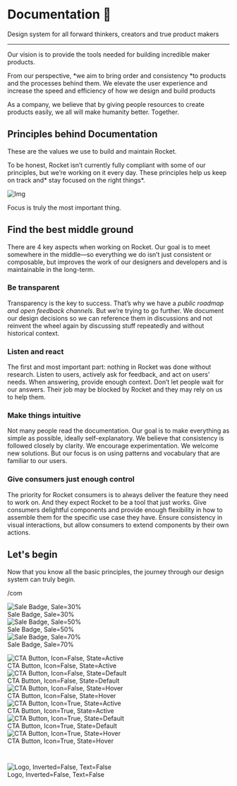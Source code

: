 
# Documentation 🚀

Design system for all forward thinkers, creators and true product makers

---

Our vision is to provide the tools needed for building incredible maker products.

From our perspective, *we aim to bring order and consistency *to products and the processes behind them. We elevate the user experience and increase the speed and efficiency of how we design and build products

As a company, we believe that by giving people resources to create products easily, we all will make humanity better. Together.

## Principles behind Documentation

These are the values we use to build and maintain Rocket.

To be honest, Rocket isn’t currently fully compliant with some of our principles, but we’re working on it every day. These principles help us keep on track and* stay focused on the right things*.

![Img](https://studio-assets.supernova.io/design-systems/14533/9289758a-6300-472a-bbc6-a57098081abf.jpeg?Expires=1990828800&Policy=eyJTdGF0ZW1lbnQiOlt7IlJlc291cmNlIjoiaHR0cHM6Ly9zdHVkaW8tYXNzZXRzLnN1cGVybm92YS5pby9kZXNpZ24tc3lzdGVtcy8xNDUzMy85Mjg5NzU4YS02MzAwLTQ3MmEtYmJjNi1hNTcwOTgwODFhYmYuanBlZyIsIkNvbmRpdGlvbiI6eyJEYXRlTGVzc1RoYW4iOnsiQVdTOkVwb2NoVGltZSI6MTk5MDgyODgwMH19fV19&Signature=E9DL6D-ZtS~4qaH18y5tnHC4gtpQUzZb85NmDFMuezn~MaWHPSumzBv6tXkxGqSgGyKh~9FaYnbfHkcJhU~4F~jdbuY70gbRxUpvnBtyCpz8o0mci-d2A9WoIZ3RGl11izD3c2WMfUaKhSaFlUw8cTGP-9vrqeUi58O2P4zYT9eAeyvOIFzQXgIgljhxiB9mIVU5a4j1vDL8ntJpagEZukKRskOgMrrB4LNQ-nRsvXFF7W5C5EkdoZPZf4jFxcQu2Yj6M9-bqNBXubYMsYYhEXqvqUOAnYVaE59E5PSSe43HKv2gp1ajSJ3ttHtTtCITO8Vyfh1FoTl03Z18ki8iZg__&Key-Pair-Id=APKAJGK34LCCAUR7N6LA)

Focus is truly the most important thing.

## Find the best middle ground

There are 4 key aspects when working on Rocket. Our goal is to meet somewhere in the middle—so everything we do isn’t just consistent or composable, but improves the work of our designers and developers and is maintainable in the long-term.

### Be transparent

Transparency is the key to success. That’s why we have a *public roadmap and open feedback channels*. But we’re trying to go further. We document our design decisions so we can reference them in discussions and not reinvent the wheel again by discussing stuff repeatedly and without historical context.

### Listen and react

The first and most important part: nothing in Rocket was done without research. Listen to users, actively ask for feedback, and act on users’ needs. When answering, provide enough context. Don’t let people wait for our answers. Their job may be blocked by Rocket and they may rely on us to help them.

### Make things intuitive

Not many people read the documentation. Our goal is to make everything as simple as possible, ideally self-explanatory. We believe that consistency is followed closely by clarity. We encourage experimentation. We welcome new solutions. But our focus is on using patterns and vocabulary that are familiar to our users.

### Give consumers just enough control

The priority for Rocket consumers is to always deliver the feature they need to work on. And they expect Rocket to be a tool that just works. Give consumers delightful components and provide enough flexibility in how to assemble them for the specific use case they have. Ensure consistency in visual interactions, but allow consumers to extend components by their own actions.

## Let's begin

Now that you know all the basic principles, the journey through our design system can truly begin.

/com

  
![Sale Badge, Sale=30%](https://studio-assets.supernova.io/design-systems/14533/83fb288a-eba7-41a9-ac7c-3fe95bf5b743.png?Expires=1990828800&Policy=eyJTdGF0ZW1lbnQiOlt7IlJlc291cmNlIjoiaHR0cHM6Ly9zdHVkaW8tYXNzZXRzLnN1cGVybm92YS5pby9kZXNpZ24tc3lzdGVtcy8xNDUzMy84M2ZiMjg4YS1lYmE3LTQxYTktYWM3Yy0zZmU5NWJmNWI3NDMucG5nIiwiQ29uZGl0aW9uIjp7IkRhdGVMZXNzVGhhbiI6eyJBV1M6RXBvY2hUaW1lIjoxOTkwODI4ODAwfX19XX0_&Signature=MFnmGFqenIlebs1JpfRtJ9gWYvuiJlW6uC8s5EhaBg-lhqWrYDP~9qTaVTVNTffphZPnzfhvyAM0rnr4elPiEGTbOzcAPV~f3Vf9r6bPPNmEprwZNA~JGoiqIDpz8VsVlUCR3gocIx~wQhc4SuqfAP88eOuHD2MOrheLTsiQg2R1P2cFaQjiQMAfp4Nz~FqKHhTPi-uYMldqm3IuWhnYQUzQbJUiA-n2T7BTkIuZh-mESdUE2C06I6KLLFQOXM78dn4cWLa~Lx7bERc-~MtkC7uZg4UX9TsLRUaynQDPOsgUEfOqHTr5XY0WoOcXGBSyiHA9GRp3K1D9enwk4aaw8w__&Key-Pair-Id=APKAJGK34LCCAUR7N6LA)  
Sale Badge, Sale=30%  
![Sale Badge, Sale=50%](https://studio-assets.supernova.io/design-systems/14533/5a43222f-8914-48b1-aa71-01a717228f90.png?Expires=1990828800&Policy=eyJTdGF0ZW1lbnQiOlt7IlJlc291cmNlIjoiaHR0cHM6Ly9zdHVkaW8tYXNzZXRzLnN1cGVybm92YS5pby9kZXNpZ24tc3lzdGVtcy8xNDUzMy81YTQzMjIyZi04OTE0LTQ4YjEtYWE3MS0wMWE3MTcyMjhmOTAucG5nIiwiQ29uZGl0aW9uIjp7IkRhdGVMZXNzVGhhbiI6eyJBV1M6RXBvY2hUaW1lIjoxOTkwODI4ODAwfX19XX0_&Signature=KHb3sE8Y71gOza7XBlnOzlVJdDO6cF9QMfAxv2~NKERW1PW-ZxvkvV-wC6ix02hp--SiPwb-BIlCFjOLKjZDxc2Wc-nbBhEAC~21H-SkdLMUlESGaWfSSWI8wDfqj1VuIMbzXuC~~g2ugsQbls8olq01kz7M7JFgccn~S~EQ3TRF1N9tIw81YEDzqiym6XuE0~uboeODEjO1rBy~l33WUOzus7EN0cMWgVDuOX1xRa3Drc4rMMWBshNrgayjRG8QNDg7nYjYDa8GQpjIilnUIF2lJQqag~TGxgPIUOJ5dGFqB00wnjvEkYLvgEIXrmCZLYHT~5WiG9gAQy~DlJsMwA__&Key-Pair-Id=APKAJGK34LCCAUR7N6LA)  
Sale Badge, Sale=50%  
![Sale Badge, Sale=70%](https://studio-assets.supernova.io/design-systems/14533/092a8cf3-673f-49ae-bfee-d36111aeda13.png?Expires=1990828800&Policy=eyJTdGF0ZW1lbnQiOlt7IlJlc291cmNlIjoiaHR0cHM6Ly9zdHVkaW8tYXNzZXRzLnN1cGVybm92YS5pby9kZXNpZ24tc3lzdGVtcy8xNDUzMy8wOTJhOGNmMy02NzNmLTQ5YWUtYmZlZS1kMzYxMTFhZWRhMTMucG5nIiwiQ29uZGl0aW9uIjp7IkRhdGVMZXNzVGhhbiI6eyJBV1M6RXBvY2hUaW1lIjoxOTkwODI4ODAwfX19XX0_&Signature=WgRTXKjXrkllXeYwNBUpQLf3e2MnclmNfuW~J78Pxea4ftWsAM2DolkaX5NRCzccmdOsf5OAf4jaw85ZcT3JBh08qLkm2WE30OKd969IRQQMxuWG2HwjU5QjvNlggnbQfPJirOvw3Ng2Cr18lrJfpouxC7UkO5i981J-6fx81V0CSxy8i8xcZWB45LeAA2gfDxYYUVNcSfHHRcn7-qLa7-of9Ealw0-fqgW-R-gkmqAlGRELf4JfArksyHc9zVdDh~YeEy891kW1Et9Gf0M-UPv627edT3LeeBtSm8-bq6QIq1m7juSuFWLlukgOSLT7HXc3HKhATzqv5t1Gt~92sw__&Key-Pair-Id=APKAJGK34LCCAUR7N6LA)  
Sale Badge, Sale=70%  


  
![CTA Button, Icon=False, State=Active](https://studio-assets.supernova.io/design-systems/14533/5920b17f-a624-4ca9-9ec4-a4848917aa79.png?Expires=1990828800&Policy=eyJTdGF0ZW1lbnQiOlt7IlJlc291cmNlIjoiaHR0cHM6Ly9zdHVkaW8tYXNzZXRzLnN1cGVybm92YS5pby9kZXNpZ24tc3lzdGVtcy8xNDUzMy81OTIwYjE3Zi1hNjI0LTRjYTktOWVjNC1hNDg0ODkxN2FhNzkucG5nIiwiQ29uZGl0aW9uIjp7IkRhdGVMZXNzVGhhbiI6eyJBV1M6RXBvY2hUaW1lIjoxOTkwODI4ODAwfX19XX0_&Signature=cmPhBGlghlMMAZyb3JM8fKNPp26o~JMaXinUmal9auOuihTbzkHbNk4CbFB3Qr0boPkfAAE2egY60WwDFGA9BQ8Xc5IRX9RMbSZ9XHgWF12yvdDjXFBztzWxioHz-KiXXZqvvW5QakahUFCZ8k4d4jPw-e7jPLmTQHrbbB5iomfm~F1mN~RjuoFXKBU-Z3lySQeCgXwDcrG9uu3ZpzTO40IFejG2g5WgonHlQV9-cI34VLmG146lErkr-0tJ-DcCtEoJX2oqze4cZ1L9Rb2Z3COVLLVrtKFPxXWNW2srHb7~H9q502ixYA-vfrUNmsfg9tIVFnq6QQbP~GU4joZ7LA__&Key-Pair-Id=APKAJGK34LCCAUR7N6LA)  
CTA Button, Icon=False, State=Active  
![CTA Button, Icon=False, State=Default](https://studio-assets.supernova.io/design-systems/14533/5201e484-16d5-4496-96d9-371fb1823d14.png?Expires=1990828800&Policy=eyJTdGF0ZW1lbnQiOlt7IlJlc291cmNlIjoiaHR0cHM6Ly9zdHVkaW8tYXNzZXRzLnN1cGVybm92YS5pby9kZXNpZ24tc3lzdGVtcy8xNDUzMy81MjAxZTQ4NC0xNmQ1LTQ0OTYtOTZkOS0zNzFmYjE4MjNkMTQucG5nIiwiQ29uZGl0aW9uIjp7IkRhdGVMZXNzVGhhbiI6eyJBV1M6RXBvY2hUaW1lIjoxOTkwODI4ODAwfX19XX0_&Signature=SHKbVpEKmfko0Y4Ol2gS21gS4wNrtRGENQY7650l7BHf3G0z5jidUeKghRC4aT1kb8La3u-iptan~DeXv-NvZkXsG19JOKCgB6AzDDmrUvLnZgU40OJH~YPq1r1JcpWBKDnGP4O9VGUg-wACblRz8iOAmUHLNizbE4M~8tYXja-1XytjmlL-MkyZfFJCWuHjQhZwgmc8m12lwCaB7kfZ08-dUqtZ-X7-MwhG~xmaXKlbjTGsvuRTxb-G1m3Dqf635NgQFAttqmyI6uBg660i0x60nADJceLbV5NxnBwA-cgOvnEd9Cq9yy1l3jbFSTg4C1JzZlMcCq3Olhvh6NRW3g__&Key-Pair-Id=APKAJGK34LCCAUR7N6LA)  
CTA Button, Icon=False, State=Default  
![CTA Button, Icon=False, State=Hover](https://studio-assets.supernova.io/design-systems/14533/1a3f8d97-dd6d-437f-afa8-6ebc8b97a909.png?Expires=1990828800&Policy=eyJTdGF0ZW1lbnQiOlt7IlJlc291cmNlIjoiaHR0cHM6Ly9zdHVkaW8tYXNzZXRzLnN1cGVybm92YS5pby9kZXNpZ24tc3lzdGVtcy8xNDUzMy8xYTNmOGQ5Ny1kZDZkLTQzN2YtYWZhOC02ZWJjOGI5N2E5MDkucG5nIiwiQ29uZGl0aW9uIjp7IkRhdGVMZXNzVGhhbiI6eyJBV1M6RXBvY2hUaW1lIjoxOTkwODI4ODAwfX19XX0_&Signature=M8nVD6Qklfvz2AQ~lm-a8x3-NM2VyyvBAnOwz1b7Y5rD8hWaCMGCzwaCUbpEUi2bNy2l1v-Xtaxuuyl3HIWA34Sg0gOcuj-IskXR6whFrYwql5dilPPvg-aN3rFpBPRxxmfDC~AtRPyp0YuRs-qHA52JCtTNi3ZidPLxQRB5UCMSeWcXwRMdC1iSfXeDJtK2fKr2k236FYeN8fkh6lSc6W6ZLgUNkIhCoKyfKXHZw3PERNex9f8MusYU9oQEEPzT77v5k92vEPtAZ6zaYXB0-ilQcalVj4BEV-5Mj0-4pAOa4PSVr2BUfBxzm64lS83nGNr2ZLaW07fEzf6BEI3Bvg__&Key-Pair-Id=APKAJGK34LCCAUR7N6LA)  
CTA Button, Icon=False, State=Hover  
![CTA Button, Icon=True, State=Active](https://studio-assets.supernova.io/design-systems/14533/0da85e78-7a80-477c-8c29-9835a1ac2693.png?Expires=1990828800&Policy=eyJTdGF0ZW1lbnQiOlt7IlJlc291cmNlIjoiaHR0cHM6Ly9zdHVkaW8tYXNzZXRzLnN1cGVybm92YS5pby9kZXNpZ24tc3lzdGVtcy8xNDUzMy8wZGE4NWU3OC03YTgwLTQ3N2MtOGMyOS05ODM1YTFhYzI2OTMucG5nIiwiQ29uZGl0aW9uIjp7IkRhdGVMZXNzVGhhbiI6eyJBV1M6RXBvY2hUaW1lIjoxOTkwODI4ODAwfX19XX0_&Signature=VsQZrCM9cTFaaGexVOXUH6dC9mqNEbTMuhhXzK6xUqWl7MKRVJ-0I7yLj3O9hlmN4F7ezV5n7CXdvirKHXtei9FjTIDmwf6vOKqzdX14q2W-EvyNR~UoIRPQuQr9abVjzNIh-qRkO2OZx5qQxXTb9n~3exxyt0dmG8tms~uz9C5nFj-zIf~7QE6UqsKfr2Mrb6bck7qcFEhrWuUMn-dAoWAiNKzdOt2HhR0zUPhgDkJp7xu4xwUtu7KtQlHnHeZCy65hdYIDCjyW~yUM6EiCs3-v8D9BIIl5BtcPeg30~7RqcAwdS9DOcwiGA8rGonw6oRZqkN5mSOs~79rTQ7R88A__&Key-Pair-Id=APKAJGK34LCCAUR7N6LA)  
CTA Button, Icon=True, State=Active  
![CTA Button, Icon=True, State=Default](https://studio-assets.supernova.io/design-systems/14533/5c854fc5-af96-4954-a781-dacc4a123a8f.png?Expires=1990828800&Policy=eyJTdGF0ZW1lbnQiOlt7IlJlc291cmNlIjoiaHR0cHM6Ly9zdHVkaW8tYXNzZXRzLnN1cGVybm92YS5pby9kZXNpZ24tc3lzdGVtcy8xNDUzMy81Yzg1NGZjNS1hZjk2LTQ5NTQtYTc4MS1kYWNjNGExMjNhOGYucG5nIiwiQ29uZGl0aW9uIjp7IkRhdGVMZXNzVGhhbiI6eyJBV1M6RXBvY2hUaW1lIjoxOTkwODI4ODAwfX19XX0_&Signature=jA-rwzh1UcUUwRtyUW2lgnIF6w25eHb-3LLyhZKYktk6EOWgtAkuKgVlRLsb6nN09dMpV1mM7dQQghLHlQasPN93HVsSF0xcd7Jh4qZXz551Kz0dfDDBmZ1My-GzzzpqbxReaWvIyAyrhhHm3i7GobMddwwEKZ8O5SncjWO74mSDh3YdJ-tUVkbXxpdiGt5~IJ-wjc0EgPfQtq1Yj1O9prudZqlPRySIHPFa~4Jl0vxq0WS~me5mBHI52o2WJK65s9tLsNSLE46nud7ZK--e0vGstsZEXhqDWLyt~xL~WqPwnyeo5wzjuRSeK8303x~QIGxyyKxGKPZHvmMFTG3TGg__&Key-Pair-Id=APKAJGK34LCCAUR7N6LA)  
CTA Button, Icon=True, State=Default  
![CTA Button, Icon=True, State=Hover](https://studio-assets.supernova.io/design-systems/14533/fc9eac63-1c20-4488-9113-36d5735929d7.png?Expires=1990828800&Policy=eyJTdGF0ZW1lbnQiOlt7IlJlc291cmNlIjoiaHR0cHM6Ly9zdHVkaW8tYXNzZXRzLnN1cGVybm92YS5pby9kZXNpZ24tc3lzdGVtcy8xNDUzMy9mYzllYWM2My0xYzIwLTQ0ODgtOTExMy0zNmQ1NzM1OTI5ZDcucG5nIiwiQ29uZGl0aW9uIjp7IkRhdGVMZXNzVGhhbiI6eyJBV1M6RXBvY2hUaW1lIjoxOTkwODI4ODAwfX19XX0_&Signature=gsUMKqkl1q9lDTq3RCNgB25IlbmetKtXOZdFcS3PkdhcJfk0Se1YLPcxc5n8qxpdTVZKb1bEstSOTqL0uyBy0TDc8bPvGXZW1EKJNUY8St2YRw4vvDs3zQ02VOjEMwNxebNwPwLb4664Tai4DSJRMp3NXNV5Nh8~3f745Euntch7jJGvbY73PHJS2EfopxllRewlw7fUCuJXllfYP6ixR83cMwX5nuloZ75YlCELySqbGJV4m0O63q98wLFFc~qbFKo0R~MakygZv~cWJUrb1~D5tnbZcmot10WHq1S8snSDyc5kXlOeBbZM-Y5uV0yZd6YwEaXmIKmN07lcXl6WXQ__&Key-Pair-Id=APKAJGK34LCCAUR7N6LA)  
CTA Button, Icon=True, State=Hover  


```javascript  
  
```

  
![Logo, Inverted=False, Text=False](https://studio-assets.supernova.io/design-systems/14533/2e45ee3b-1e82-41ab-83ae-44efe1ea7c21.png?Expires=1990828800&Policy=eyJTdGF0ZW1lbnQiOlt7IlJlc291cmNlIjoiaHR0cHM6Ly9zdHVkaW8tYXNzZXRzLnN1cGVybm92YS5pby9kZXNpZ24tc3lzdGVtcy8xNDUzMy8yZTQ1ZWUzYi0xZTgyLTQxYWItODNhZS00NGVmZTFlYTdjMjEucG5nIiwiQ29uZGl0aW9uIjp7IkRhdGVMZXNzVGhhbiI6eyJBV1M6RXBvY2hUaW1lIjoxOTkwODI4ODAwfX19XX0_&Signature=AhcEb2DkLc4axSSVkX9mctQBZ3fS6ZByqXwjT03g1a1DECIqMeyutHkrl-noWDHjSTSlqgP8lvCdcwOiXjYbn~HQccg9Q9IdNxehOirGob2Vm10GfZ7p4NunJSX4xDO~XY-SJWG4V4wjbMMQuY5WnxG9sprsFQp6xRis3tqUr0JZ1eJ-f0d4j2~lfvbBFjrQaCJ~TxtA2WwJKES9lNb9C1ADk-rEr45rUzIeKv0WlmhfPTMdrI6EhjN4hy5OMI5f2jUlT95FqSQmnHp96LNo1NdlMZ212m-UPRSaeTqNMNNARFotSEqpo~IMaE~kHbfJRzxiOYVMuXTamdrOL9QMQw__&Key-Pair-Id=APKAJGK34LCCAUR7N6LA)  
Logo, Inverted=False, Text=False  


  
  
